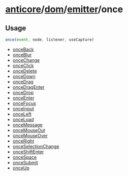 # [anticore](../../../../../#reference)/[dom](../../#reference)/[emitter](../#reference)/<a name="reference">once</a>

## Usage

```js
once(event, node, listener, useCapture)
```

* [onceBack](./onceBack/#reference)
* [onceBlur](./onceBlur/#reference)
* [onceChange](./onceChange/#reference)
* [onceClick](./onceClick/#reference)
* [onceDelete](./onceDelete/#reference)
* [onceDown](./onceDown/#reference)
* [onceDrag](./onceDrag/#reference)
* [onceDragEnter](./onceDragEnter/#reference)
* [onceDrop](./onceDrop/#reference)
* [onceEnter](./onceEnter/#reference)
* [onceFocus](./onceFocus/#reference)
* [onceInput](./onceInput/#reference)
* [onceLeft](./onceLeft/#reference)
* [onceLoad](./onceLoad/#reference)
* [onceMessage](./onceMessage/#reference)
* [onceMouseOut](./onceMouseOut/#reference)
* [onceMouseOver](./onceMouseOver/#reference)
* [onceRight](./onceRight/#reference)
* [onceSelectionChange](./onceSelectionChange/#reference)
* [onceShiftEnter](./onceShiftEnter/#reference)
* [onceSpace](./onceSpace/#reference)
* [onceSubmit](./onceSubmit/#reference)
* [onceUp](./onceUp/#reference)